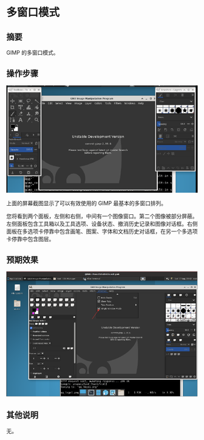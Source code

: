 # 多窗口模式

## 摘要

 GIMP 的多窗口模式。

## 操作步骤

![多窗口模式-1](./img/多窗口模式-1.png)

上面的屏幕截图显示了可以有效使用的 GIMP 最基本的多窗口排列。

您将看到两个面板，左侧和右侧，中间有一个图像窗口。第二个图像被部分屏蔽。左侧面板包含工具箱以及工具选项、设备状态、撤消历史记录和图像对话框。右侧面板在多选项卡停靠中包含画笔、图案、字体和文档历史对话框，在另一个多选项卡停靠中包含图层。

## 预期效果

![单窗口模式-1](./img/单窗口模式-1.png)

## 其他说明

无。
